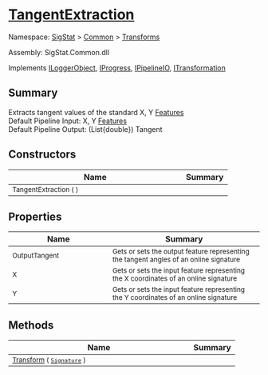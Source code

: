 # [TangentExtraction](./TangentExtraction.md)

Namespace: [SigStat]() > [Common](./../README.md) > [Transforms](./README.md)

Assembly: SigStat.Common.dll

Implements [ILoggerObject](./../ILoggerObject.md), [IProgress](./../Helpers/IProgress.md), [IPipelineIO](./../Pipeline/IPipelineIO.md), [ITransformation](./../ITransformation.md)

## Summary
Extracts tangent values of the standard X, Y [Features](https://github.com/sigstat/sigstat/blob/develop/docs/md/SigStat/Common/Features.md)<br>Default Pipeline Input: X, Y [Features](https://github.com/sigstat/sigstat/blob/develop/docs/md/SigStat/Common/Features.md)<br>Default Pipeline Output: (List{double})  Tangent

## Constructors

| Name | Summary | 
| --- | --- | 
| <sub>TangentExtraction (  )</sub><img width=200/>| <sub></sub>| <br>


## Properties

| Name | Summary | 
| --- | --- | 
| <sub>OutputTangent</sub><img width=200/>| <sub>Gets or sets the output feature representing the tangent angles of an online signature</sub>| <br>
| <sub>X</sub><img width=200/>| <sub>Gets or sets the input feature representing the X coordinates of an online signature</sub>| <br>
| <sub>Y</sub><img width=200/>| <sub>Gets or sets the input feature representing the Y coordinates of an online signature</sub>| <br>


## Methods

| Name | Summary | 
| --- | --- | 
| <sub>[Transform](./Methods/TangentExtraction-100663598.md) ( [`Signature`](./../Signature.md) )</sub><img width=200/>| <sub></sub>| <br>


